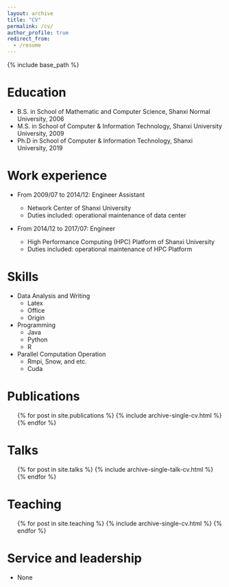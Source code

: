 ```yaml
---
layout: archive
title: "CV"
permalink: /cv/
author_profile: true
redirect_from:
  - /resume
---
```


{% include base_path %}

Education
======
* B.S. in School of Mathematic and Computer Science, Shanxi Normal University, 2006
* M.S. in School of Computer & Information Technology, Shanxi University University, 2009
* Ph.D in School of Computer & Information Technology, Shanxi University, 2019

Work experience
======
* From 2009/07 to 2014/12: Engineer Assistant
  * Network Center of Shanxi University
  * Duties included: operational maintenance of data center  

* From 2014/12 to 2017/07: Engineer
  * High Performance Computing (HPC) Platform of Shanxi University
  * Duties included: operational maintenance of HPC Platform  
  
Skills
======
* Data Analysis and Writing
  * Latex
  * Office
  * Origin
* Programming
  * Java
  * Python
  * R
* Parallel Computation Operation
  * Rmpi, Snow, and etc.
  * Cuda
  
Publications
======
  <ul>{% for post in site.publications %}
    {% include archive-single-cv.html %}
  {% endfor %}</ul>
  
Talks
======
  <ul>{% for post in site.talks %}
    {% include archive-single-talk-cv.html %}
  {% endfor %}</ul>
  
Teaching
======
  <ul>{% for post in site.teaching %}
    {% include archive-single-cv.html %}
  {% endfor %}</ul>
  
Service and leadership
======
* None
